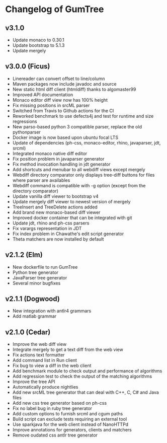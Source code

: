 # Changelog of GumTree

## v3.1.0
* Update monaco to 0.30.1
* Update bootstrap to 5.1.3
* Update mergely

## v3.0.0 (Ficus)

* Linereader can convert offset to line/column
* Maven packages now include javadoc and source
* New static html diff client (htmldiff) thanks to algomaster99
* Improved API documentation
* Monaco editor diff view now has 100% height 
* Fix missing positions in srcML parser
* Switched from Travis to Github actions for the CI
* Reworked benchmark to use defects4j and test for runtime and size regressions
* New parso-based python 3 compatible parser, replace the old pythonparser
* Docker image is now based upon ubuntu focal LTS
* Update of dependencies (ph-css, monaco-editor, rhino, javaparser, jdt, srcml)
* Integrated monaco native diff editor
* Fix position problem in javaparser generator
* Fix method invocation handling in jdt generator
* Add shortcuts and menubar to all webdiff views except mergely 
* Webdiff directory comparator only displays tree-diff buttons for files where parser are availables
* Webdiff command is compatible with -g option (except from the directory comparator)
* Update vanilla diff viewer to bootstrap v4
* Update mergely diff viewer to newest version of mergely
* TreeInsert and TreeDelete actions added
* Add brand new monaco-based diff viewer
* Improved docker container that can be integrated with git
* Update jdt, rhino and ph-css parsers
* Fix varargs representation in JDT
* Fix index problem in Chawathe's edit script generator
* Theta matchers are now installed by default

## v2.1.2 (Elm)
* New dockerfile to run GumTree
* Python tree generator
* JavaParser tree generator
* Several minor bugfixes

## v2.1.1 (Dogwood)
* New integration with antlr4 grammars
* Add matlab grammar

## v2.1.0 (Cedar)
* Improve the web diff view
* Integrate mergely to get a text diff from the web view
* Fix actions text formatter
* Add command list in Run client
* Fix bug to view a diff in the web client
* Add benchmark module to check output and performance of algorithms
* Add regression test to check the output of the matching algorithms
* Improve the tree API
* Automatically produce nightlies
* Add new srcML tree generator that can deal with C++, C, C# and Java files
* Add new css tree generator based on ph-css
* Fix no label bug in ruby tree generator
* Add custom options to furnish srcml and cgum paths
* Build script can exclude tests requiring an external tool
* Use sparkjava for the web client instead of NanoHTTPd
* Improve annotations for generators, clients and matchers
* Remove oudated css antlr tree generator
